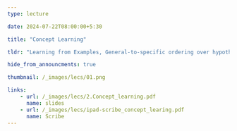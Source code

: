 ```yaml
---
type: lecture

date: 2024-07-22T08:00:00+5:30

title: "Concept Learning"

tldr: "Learning from Examples, General-to-specific ordering over hypotheses, Version Spaces & candidate elimination algo, Picking new examples, the need for inductive bias"

hide_from_announcments: true

thumbnail: /_images/lecs/01.png

links: 
    - url: /_images/lecs/2.Concept_learning.pdf
      name: slides
    - url: /_images/lecs/ipad-scribe_concept_learing.pdf
      name: Scribe
---
```

